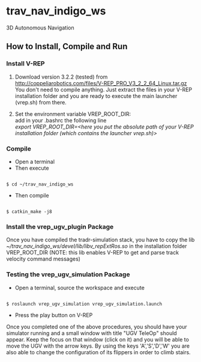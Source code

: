 # trav_nav_indigo_ws
3D Autonomous Navigation 

## How to Install, Compile and Run

### Install V-REP

1. Download version 3.2.2 (tested) from http://coppeliarobotics.com/files/V-REP_PRO_V3_2_2_64_Linux.tar.gz <br />
    You don't need to compile anything. Just extract the files in your V-REP installation folder and you are ready to execute the main launcher (vrep.sh) from there. 

2. Set the environment variable VREP_ROOT_DIR: <br />
    add in your .bashrc the following line <br />
    _export VREP_ROOT_DIR=<here you put the absolute path of your V-REP installation folder (which contains the launcher vrep.sh)>_

### Compile

* Open a terminal
* Then execute
<pre><code class="c">
$ cd ~/trav_nav_indigo_ws
</code></pre>
* Then compile
<pre><code class="c">
$ catkin_make -j8
</code></pre>

### Install the vrep_ugv_plugin Package

Once you have compiled the tradr-simulation stack, you have to copy the lib _~/trav_nav_indigo_ws/devel/lib/libv_repExtRos.so_ in the installation folder VREP_ROOT_DIR (NOTE: this lib enables V-REP to get and parse track velocity command messages)

### Testing the vrep_ugv_simulation Package

* Open a terminal, source the workspace and execute
<pre><code class="c">
$ roslaunch vrep_ugv_simulation vrep_ugv_simulation.launch
</code></pre>

* Press the play button on V-REP

Once you completed one of the above procedures, you should have your simulator running and a small window with title "UGV TeleOp" should appear. Keep the focus on that window (click on it) and you will be able to move the UGV with the arrow keys. By using the keys 'A','S','D','W' you are also able to change the configuration of its flippers in order to climb stairs.
